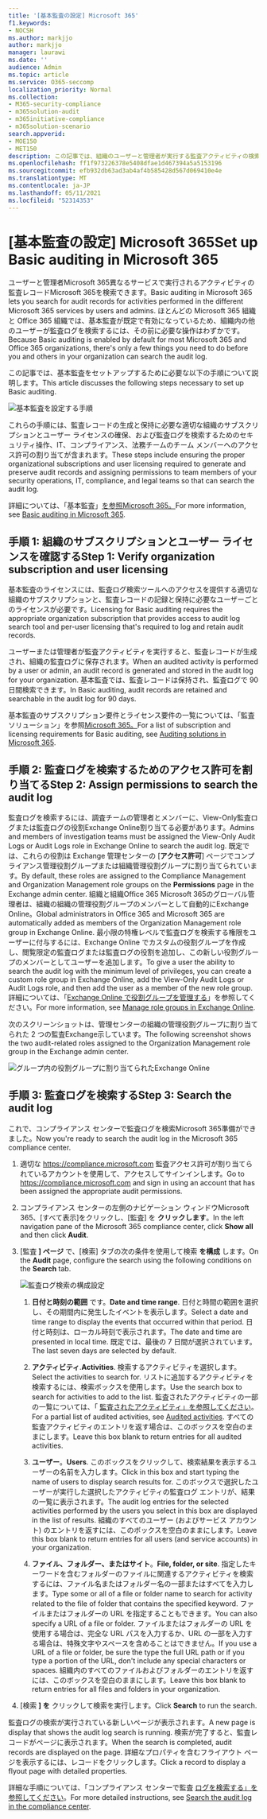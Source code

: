 ```yaml
---
title: '[基本監査の設定] Microsoft 365'
f1.keywords:
- NOCSH
ms.author: markjjo
author: markjjo
manager: laurawi
ms.date: ''
audience: Admin
ms.topic: article
ms.service: O365-seccomp
localization_priority: Normal
ms.collection:
- M365-security-compliance
- m365solution-audit
- m365initiative-compliance
- m365solution-scenario
search.appverid:
- MOE150
- MET150
description: この記事では、組織のユーザーと管理者が実行する監査アクティビティの検索を開始できるよう、基本監査をセットアップする方法について説明します。
ms.openlocfilehash: ff1f973226378e5408dfae1d467394a5a5153196
ms.sourcegitcommit: efb932db63ad3ab4af4b585428d567d069410e4e
ms.translationtype: MT
ms.contentlocale: ja-JP
ms.lasthandoff: 05/11/2021
ms.locfileid: "52314353"
---
```

# <a name="set-up-basic-auditing-in-microsoft-365"></a><span data-ttu-id="07876-103">[基本監査の設定] Microsoft 365</span><span class="sxs-lookup"><span data-stu-id="07876-103">Set up Basic auditing in Microsoft 365</span></span>

<span data-ttu-id="07876-104">ユーザーと管理者Microsoft 365異なるサービスで実行されるアクティビティの監査レコードMicrosoft 365を検索できます。</span><span class="sxs-lookup"><span data-stu-id="07876-104">Basic auditing in Microsoft 365 lets you search for audit records for activities performed in the different Microsoft 365 services by users and admins.</span></span> <span data-ttu-id="07876-105">ほとんどの Microsoft 365 組織と Office 365 組織では、基本監査が既定で有効になっているため、組織内の他のユーザーが監査ログを検索するには、その前に必要な操作はわずかです。</span><span class="sxs-lookup"><span data-stu-id="07876-105">Because Basic auditing is enabled by default for most Microsoft 365 and Office 365 organizations, there's only a few things you need to do before you and others in your organization can search the audit log.</span></span>

<span data-ttu-id="07876-106">この記事では、基本監査をセットアップするために必要な以下の手順について説明します。</span><span class="sxs-lookup"><span data-stu-id="07876-106">This article discusses the following steps necessary to set up Basic auditing.</span></span>

![基本監査を設定する手順](../media/BasicAuditingWorkflow.png)

<span data-ttu-id="07876-108">これらの手順には、監査レコードの生成と保持に必要な適切な組織のサブスクリプションとユーザー ライセンスの確保、および監査ログを検索するためのセキュリティ操作、IT、コンプライアンス、法務チームのチーム メンバーへのアクセス許可の割り当てが含まれます。</span><span class="sxs-lookup"><span data-stu-id="07876-108">These steps include ensuring the proper organizational subscriptions and user licensing required to generate and preserve audit records and assigning permissions to team members of your security operations, IT, compliance, and legal teams so that can search the audit log.</span></span>

<span data-ttu-id="07876-109">詳細については、「基本監査」[を参照Microsoft 365。](auditing-solutions-overview.md#basic-auditing)</span><span class="sxs-lookup"><span data-stu-id="07876-109">For more information, see [Basic auditing in Microsoft 365](auditing-solutions-overview.md#basic-auditing).</span></span>

## <a name="step-1-verify-organization-subscription-and-user-licensing"></a><span data-ttu-id="07876-110">手順 1: 組織のサブスクリプションとユーザー ライセンスを確認する</span><span class="sxs-lookup"><span data-stu-id="07876-110">Step 1: Verify organization subscription and user licensing</span></span>

<span data-ttu-id="07876-111">基本監査のライセンスには、監査ログ検索ツールへのアクセスを提供する適切な組織のサブスクリプションと、監査レコードの記録と保持に必要なユーザーごとのライセンスが必要です。</span><span class="sxs-lookup"><span data-stu-id="07876-111">Licensing for Basic auditing requires the appropriate organization subscription that provides access to audit log search tool and per-user licensing that's required to log and retain audit records.</span></span>

<span data-ttu-id="07876-112">ユーザーまたは管理者が監査アクティビティを実行すると、監査レコードが生成され、組織の監査ログに保存されます。</span><span class="sxs-lookup"><span data-stu-id="07876-112">When an audited activity is performed by a user or admin, an audit record is generated and stored in the audit log for your organization.</span></span> <span data-ttu-id="07876-113">基本監査では、監査レコードは保持され、監査ログで 90 日間検索できます。</span><span class="sxs-lookup"><span data-stu-id="07876-113">In Basic auditing, audit records are retained and searchable in the audit log for 90 days.</span></span>

<span data-ttu-id="07876-114">基本監査のサブスクリプション要件とライセンス要件の一覧については、「監査ソリューション」を参照[Microsoft 365。](auditing-solutions-overview.md#licensing-requirements)</span><span class="sxs-lookup"><span data-stu-id="07876-114">For a list of subscription and licensing requirements for Basic auditing, see [Auditing solutions in Microsoft 365](auditing-solutions-overview.md#licensing-requirements).</span></span>

## <a name="step-2-assign-permissions-to-search-the-audit-log"></a><span data-ttu-id="07876-115">手順 2: 監査ログを検索するためのアクセス許可を割り当てる</span><span class="sxs-lookup"><span data-stu-id="07876-115">Step 2: Assign permissions to search the audit log</span></span>

<span data-ttu-id="07876-116">監査ログを検索するには、調査チームの管理者とメンバーに、View-Only監査ログまたは監査ログの役割Exchange Online割り当てる必要があります。</span><span class="sxs-lookup"><span data-stu-id="07876-116">Admins and members of investigation teams must be assigned the View-Only Audit Logs or Audit Logs role in Exchange Online to search the audit log.</span></span> <span data-ttu-id="07876-117">既定では、これらの役割は Exchange 管理センターの [**アクセス許可**] ページでコンプライアンス管理役割グループまたは組織管理役割グループに割り当てられています。</span><span class="sxs-lookup"><span data-stu-id="07876-117">By default, these roles are assigned to the Compliance Management and Organization Management role groups on the **Permissions** page in the Exchange admin center.</span></span> <span data-ttu-id="07876-118">組織と組織Office 365 Microsoft 365のグローバル管理者は、組織の組織の管理役割グループのメンバーとして自動的にExchange Online。</span><span class="sxs-lookup"><span data-stu-id="07876-118">Global administrators in Office 365 and Microsoft 365 are automatically added as members of the Organization Management role group in Exchange Online.</span></span> <span data-ttu-id="07876-119">最小限の特権レベルで監査ログを検索する権限をユーザーに付与するには、Exchange Online でカスタムの役割グループを作成し、閲覧限定の監査ログまたは監査ログの役割を追加し、この新しい役割グループのメンバーとしてユーザーを追加します。</span><span class="sxs-lookup"><span data-stu-id="07876-119">To give a user the ability to search the audit log with the minimum level of privileges, you can create a custom role group in Exchange Online, add the View-Only Audit Logs or Audit Logs role, and then add the user as a member of the new role group.</span></span> <span data-ttu-id="07876-120">詳細については、「[Exchange Online で役割グループを管理する](/Exchange/permissions-exo/role-groups)」を参照してください。</span><span class="sxs-lookup"><span data-stu-id="07876-120">For more information, see [Manage role groups in Exchange Online](/Exchange/permissions-exo/role-groups).</span></span>

<span data-ttu-id="07876-121">次のスクリーンショットは、管理センターの組織の管理役割グループに割り当てられた 2 つの監査Exchange示しています。</span><span class="sxs-lookup"><span data-stu-id="07876-121">The following screenshot shows the two audit-related roles assigned to the Organization Management role group in the Exchange admin center.</span></span>

![グループ内の役割グループに割り当てられたExchange Online](../media/EACAuditRoles.png)

## <a name="step-3-search-the-audit-log"></a><span data-ttu-id="07876-123">手順 3: 監査ログを検索する</span><span class="sxs-lookup"><span data-stu-id="07876-123">Step 3: Search the audit log</span></span>

<span data-ttu-id="07876-124">これで、コンプライアンス センターで監査ログを検索Microsoft 365準備ができました。</span><span class="sxs-lookup"><span data-stu-id="07876-124">Now you're ready to search the audit log in the Microsoft 365 compliance center.</span></span>

1. <span data-ttu-id="07876-125">適切な <https://compliance.microsoft.com> 監査アクセス許可が割り当てられているアカウントを使用して、アクセスしてサインインします。</span><span class="sxs-lookup"><span data-stu-id="07876-125">Go to <https://compliance.microsoft.com> and sign in using an account that has been assigned the appropriate audit permissions.</span></span>

2. <span data-ttu-id="07876-126">コンプライアンス センターの左側のナビゲーション ウィンドウMicrosoft 365、[すべて表示]をクリックし、[監査] を **クリックします**。</span><span class="sxs-lookup"><span data-stu-id="07876-126">In the left navigation pane of the Microsoft 365 compliance center, click **Show all** and then click **Audit**.</span></span>

3. <span data-ttu-id="07876-127">[監査 **] ページ** で、[検索] タブの次の条件を使用して検索 **を構成** します。</span><span class="sxs-lookup"><span data-stu-id="07876-127">On the **Audit** page, configure the search using the following conditions on the **Search** tab.</span></span> 

   ![監査ログ検索の構成設定](../media/AuditLogSearchToolMCCCallouts.png)

   1. <span data-ttu-id="07876-129">**日付と時刻の範囲** です。</span><span class="sxs-lookup"><span data-stu-id="07876-129">**Date and time range**.</span></span> <span data-ttu-id="07876-130">日付と時間の範囲を選択し、その期間内に発生したイベントを表示します。</span><span class="sxs-lookup"><span data-stu-id="07876-130">Select a date and time range to display the events that occurred within that period.</span></span> <span data-ttu-id="07876-131">日付と時刻は、ローカル時刻で表示されます。</span><span class="sxs-lookup"><span data-stu-id="07876-131">The date and time are presented in local time.</span></span> <span data-ttu-id="07876-132">既定では、最後の 7 日間が選択されています。</span><span class="sxs-lookup"><span data-stu-id="07876-132">The last seven days are selected by default.</span></span>
  
   2. <span data-ttu-id="07876-133">**アクティビティ**.</span><span class="sxs-lookup"><span data-stu-id="07876-133">**Activities**.</span></span> <span data-ttu-id="07876-134">検索するアクティビティを選択します。</span><span class="sxs-lookup"><span data-stu-id="07876-134">Select the activities to search for.</span></span> <span data-ttu-id="07876-135">リストに追加するアクティビティを検索するには、検索ボックスを使用します。</span><span class="sxs-lookup"><span data-stu-id="07876-135">Use the search box to search for activities to add to the list.</span></span> <span data-ttu-id="07876-136">監査されたアクティビティの一部の一覧については、「 [監査されたアクティビティ」を参照してください](search-the-audit-log-in-security-and-compliance.md#audited-activities)。</span><span class="sxs-lookup"><span data-stu-id="07876-136">For a partial list of audited activities, see [Audited activities](search-the-audit-log-in-security-and-compliance.md#audited-activities).</span></span> <span data-ttu-id="07876-137">すべての監査アクティビティのエントリを返す場合は、このボックスを空白のままにします。</span><span class="sxs-lookup"><span data-stu-id="07876-137">Leave this box blank to return entries for all audited activities.</span></span>
  
   3. <span data-ttu-id="07876-138">**ユーザー**。</span><span class="sxs-lookup"><span data-stu-id="07876-138">**Users**.</span></span>  <span data-ttu-id="07876-139">このボックスをクリックして、検索結果を表示するユーザーの名前を入力します。</span><span class="sxs-lookup"><span data-stu-id="07876-139">Click in this box and start typing the name of users to display search results for.</span></span> <span data-ttu-id="07876-140">このボックスで選択したユーザーが実行した選択したアクティビティの監査ログ エントリが、結果の一覧に表示されます。</span><span class="sxs-lookup"><span data-stu-id="07876-140">The audit log entries for the selected activities performed by the users you select in this box are displayed in the list of results.</span></span> <span data-ttu-id="07876-141">組織のすべてのユーザー (およびサービス アカウント) のエントリを返すには、このボックスを空白のままにします。</span><span class="sxs-lookup"><span data-stu-id="07876-141">Leave this box blank to return entries for all users (and service accounts) in your organization.</span></span>
  
   4. <span data-ttu-id="07876-142">**ファイル、フォルダー、またはサイト**。</span><span class="sxs-lookup"><span data-stu-id="07876-142">**File, folder, or site**.</span></span> <span data-ttu-id="07876-143">指定したキーワードを含むフォルダーのファイルに関連するアクティビティを検索するには、ファイル名またはフォルダー名の一部またはすべてを入力します。</span><span class="sxs-lookup"><span data-stu-id="07876-143">Type some or all of a file or folder name to search for activity related to the file of folder that contains the specified keyword.</span></span> <span data-ttu-id="07876-144">ファイルまたはフォルダーの URL を指定することもできます。</span><span class="sxs-lookup"><span data-stu-id="07876-144">You can also specify a URL of a file or folder.</span></span> <span data-ttu-id="07876-145">ファイルまたはフォルダーの URL を使用する場合は、完全な URL パスを入力するか、URL の一部を入力する場合は、特殊文字やスペースを含めることはできません。</span><span class="sxs-lookup"><span data-stu-id="07876-145">If you use a URL of a file or folder, be sure the type the full URL path or if you type a portion of the URL, don't include any special characters or spaces.</span></span> <span data-ttu-id="07876-146">組織内のすべてのファイルおよびフォルダーのエントリを返すには、このボックスを空白のままにします。</span><span class="sxs-lookup"><span data-stu-id="07876-146">Leave this box blank to return entries for all files and folders in your organization.</span></span>

4. <span data-ttu-id="07876-147">[検索 **] を** クリックして検索を実行します。</span><span class="sxs-lookup"><span data-stu-id="07876-147">Click **Search** to run the search.</span></span>

<span data-ttu-id="07876-148">監査ログの検索が実行されている新しいページが表示されます。</span><span class="sxs-lookup"><span data-stu-id="07876-148">A new page is display that shows the audit log search is running.</span></span> <span data-ttu-id="07876-149">検索が完了すると、監査レコードがページに表示されます。</span><span class="sxs-lookup"><span data-stu-id="07876-149">When the search is completed, audit records are displayed on the page.</span></span> <span data-ttu-id="07876-150">詳細なプロパティを含むフライアウト ページを表示するには、レコードをクリックします。</span><span class="sxs-lookup"><span data-stu-id="07876-150">Click a record to display a flyout page with detailed properties.</span></span>

<span data-ttu-id="07876-151">詳細な手順については、「コンプライアンス センターで監査 [ログを検索する」を参照してください](search-the-audit-log-in-security-and-compliance.md)。</span><span class="sxs-lookup"><span data-stu-id="07876-151">For more detailed instructions, see [Search the audit log in the compliance center](search-the-audit-log-in-security-and-compliance.md).</span></span>
